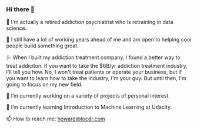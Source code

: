 ### Hi there 👋

🧠 I'm actually a retired addiction psychiatrist who is retraining in data science.

👶 I still have a lot of working years ahead of me and am open to helping cool people build something great.

🩺 When I built my addiction treatment company, I found a better way to treat addiciton. If you want to take the 
$6B/yr addiction treatment industry, I'll tell you how. No, I won't treat patients or operate your business, but 
if you want to learn how to take the industry, I'm your guy. But until then, I'm going to focus on my new field.

🔭 I’m currently working on a variety of projects of personal interest.

🌱 I’m currently learning Introduction to Machine Learning at Udacity.

📫 How to reach me: howard@tocdr.com

<!--
**hwetsman/hwetsman** is a ✨ _special_ ✨ repository because its `README.md` (this file) appears on your GitHub profile.

Here are some ideas to get you started:
- 👯 I’m looking to collaborate on automated individualized addiction treatment
- 🤔 I’m looking for help with fixing the healthcare system
- 💬 Ask me about bitcoin
- 📫 How to reach me: howard@tocdr.com
- 😄 Pronouns: he/him/his
- ⚡ Fun fact: I'm actually an addiction psychiatrist
-->
